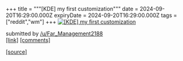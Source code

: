 +++
title = """[KDE] my first customization"""
date = 2024-09-20T16:29:00.000Z
expiryDate = 2024-09-20T16:29:00.000Z
tags = ["reddit","wm"]
+++
[![[KDE] my first customization](https://b.thumbs.redditmedia.com/A-vY_kvqnPt7LaVcTo-1XN8rqrA5nwAg5BpZJJZMS3I.jpg "[KDE] my first customization")](https://www.reddit.com/r/unixporn/comments/1flg747/kde_my_first_customization/)

submitted by [/u/Far\_Management2188](https://www.reddit.com/user/Far_Management2188)  
[\[link\]](https://www.reddit.com/gallery/1flg747) [\[comments\]](https://www.reddit.com/r/unixporn/comments/1flg747/kde_my_first_customization/)

[[source]](https://www.reddit.com/r/unixporn/comments/1flg747/kde_my_first_customization/)
